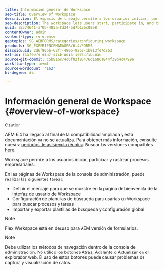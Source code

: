 ```yaml
---
title: Información general de Workspace
seo-title: Overview of Workspace
description: El espacio de trabajo permite a los usuarios iniciar, participar y rastrear procesos empresariales. Aprenda más sobre el espacio de trabajo.
seo-description: The workspace lets users start, participate in, and track business processes. Let us learn more about the workspace.
uuid: 25374641-a70b-485a-8d34-5d7b156c08e8
contentOwner: admin
content-type: reference
geptopics: SG_AEMFORMS/categories/configuring_workspace
products: SG_EXPERIENCEMANAGER/6.4/FORMS
discoiquuid: 2d6f90bb-62f7-4805-9250-1b913fe7d2b3
exl-id: f33f9ef9-95a7-47cb-8d13-19f24f1b463e
source-git-commit: c5b816d74c6f02f85476d16868844f39b4c47996
workflow-type: tm+mt
source-wordcount: '162'
ht-degree: 8%

---
```


# Información general de Workspace {#overview-of-workspace}

>[!CAUTION]
>
>AEM 6.4 ha llegado al final de la compatibilidad ampliada y esta documentación ya no se actualiza. Para obtener más información, consulte nuestra [períodos de asistencia técnica](https://helpx.adobe.com/es/support/programs/eol-matrix.html). Buscar las versiones compatibles [here](https://experienceleague.adobe.com/docs/).

Workspace permite a los usuarios iniciar, participar y rastrear procesos empresariales.

En las páginas de Workspace de la consola de administración, puede realizar las siguientes tareas:

* Definir el mensaje para que se muestre en la página de bienvenida de la interfaz de usuario de Workspace
* Configuración de plantillas de búsqueda para usarlas en Workspace para buscar procesos y tareas
* Importar y exportar plantillas de búsqueda y configuración global

>[!NOTE]
>
>Flex Workspace está en desuso para AEM versión de formularios.

>[!NOTE]
>
>Debe utilizar los métodos de navegación dentro de la consola de administración. No utilice los botones Atrás, Adelante o Actualizar en el explorador web. El uso de estos botones puede causar problemas de captura y visualización de datos.
